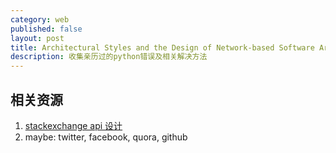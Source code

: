 ```yaml
---
category: web
published: false
layout: post
title: Architectural Styles and the Design of Network-based Software Architectures
description: 收集亲历过的python错误及相关解决方法
---
```


##
## 相关资源  
> 
1. [stackexchange api 设计](https://api.stackexchange.com/docs)
2. maybe: twitter, facebook, quora, github


